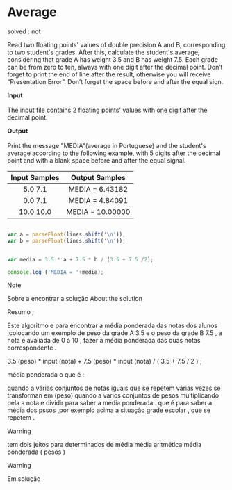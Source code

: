 
# Average 
solved : not 

<p> Read two floating points' values of double precision A and B, corresponding to two student's grades. After this, calculate the student's average, considering that grade A has weight 3.5 and B has weight 7.5. Each grade can be from zero to ten, always with one digit after the decimal point. Don’t forget to print the end of line after the result, otherwise you will receive “Presentation Error”. Don’t forget the space before and after the equal sign.</p>

<p><strong>Input</strong> <br> <br>
The input file contains 2 floating points' values with one digit after the decimal point. </p>

<p> <strong> Output </strong> <br> <br>
Print the message "MEDIA"(average in Portuguese) and the student's average according to the following example, with 5 digits after the decimal point and with a blank space before and after the equal signal.</p>


|Input Samples	|Output Samples|
|:--:|:--:|
| 5.0  7.1  | MEDIA = 6.43182 |
| 0.0  7.1  | MEDIA = 4.84091 |
| 10.0 10.0 | MEDIA = 10.00000 |

```javascript 

var a = parseFloat(lines.shift('\n'));
var b = parseFloat(lines.shift('\n'));


var media = 3.5 * a + 7.5 * b / (3.5 + 7.5 /2);

console.log ('MEDIA = '+media);

```
>[!NOTE]
> Sobre a encontrar a solução
> About the solution 

Resumo ;

Este algoritmo e para encontrar a média ponderada das notas dos alunos  ,colocando um exemplo de peso  da grade  A 3.5 e o peso da grade B 7.5  , a nota e avaliada de 0 á 10 , fazer a média ponderada  das duas notas correspondente .


3.5 (peso) * input (nota) + 7.5 (peso) * input (nota) / ( 3.5 + 7.5 / 2 ) ;

média ponderada o que é : 

quando a várias conjuntos de notas iguais que se repetem várias vezes se  transforman em (peso) quando a varios conjuntos de pesos multiplicando pela a nota e dividir para saber a média ponderada .
que é para saber a média dos pssos ,por exemplo acima a situação grade escolar ,  que se repetem .


>[!Warning]
> tem dois jeitos para determinados de média
> média aritmética 
> média ponderada ( pesos )






> [!WARNING] 
> Em solução